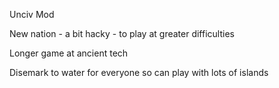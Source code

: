 Unciv Mod

New nation - a bit hacky - to play at greater difficulties

Longer game at ancient tech

Disemark to water for everyone so can play with lots of islands
